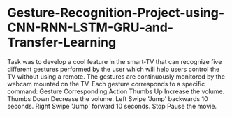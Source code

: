 # Gesture-Recognition-Project-using-CNN-RNN-LSTM-GRU-and-Transfer-Learning
Task was to develop a cool feature in the smart-TV that can recognize five different gestures performed by the user which will help users control the TV without using a remote. The gestures are continuously monitored by the webcam mounted on the TV. Each gesture corresponds to a specific command: Gesture Corresponding Action Thumbs Up Increase the volume. Thumbs Down Decrease the volume. Left Swipe 'Jump' backwards 10 seconds. Right Swipe 'Jump' forward 10 seconds. Stop Pause the movie.
